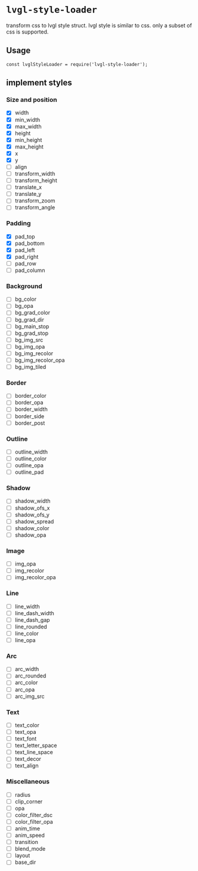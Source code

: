 # `lvgl-style-loader`

transform css to lvgl style struct. lvgl style is similar to css. only a subset of css is supported.

## Usage

```
const lvglStyleLoader = require('lvgl-style-loader');
```


## implement styles

### Size and position
- [x] width
- [x] min_width
- [x] max_width
- [x] height
- [x] min_height
- [x] max_height
- [x] x
- [x] y
- [ ] align
- [ ] transform_width
- [ ] transform_height
- [ ] translate_x
- [ ] translate_y
- [ ] transform_zoom
- [ ] transform_angle

### Padding
- [x] pad_top
- [x] pad_bottom
- [x] pad_left
- [x] pad_right
- [ ] pad_row
- [ ] pad_column

### Background
- [ ] bg_color
- [ ] bg_opa
- [ ] bg_grad_color
- [ ] bg_grad_dir
- [ ] bg_main_stop
- [ ] bg_grad_stop
- [ ] bg_img_src
- [ ] bg_img_opa
- [ ] bg_img_recolor
- [ ] bg_img_recolor_opa
- [ ] bg_img_tiled

### Border
- [ ] border_color
- [ ] border_opa
- [ ] border_width
- [ ] border_side
- [ ] border_post

### Outline
- [ ] outline_width
- [ ] outline_color
- [ ] outline_opa
- [ ] outline_pad

### Shadow
- [ ] shadow_width
- [ ] shadow_ofs_x
- [ ] shadow_ofs_y
- [ ] shadow_spread
- [ ] shadow_color
- [ ] shadow_opa

### Image
- [ ] img_opa
- [ ] img_recolor
- [ ] img_recolor_opa

### Line
- [ ] line_width
- [ ] line_dash_width
- [ ] line_dash_gap
- [ ] line_rounded
- [ ] line_color
- [ ] line_opa

### Arc
- [ ] arc_width
- [ ] arc_rounded
- [ ] arc_color
- [ ] arc_opa
- [ ] arc_img_src

### Text
- [ ] text_color
- [ ] text_opa
- [ ] text_font
- [ ] text_letter_space
- [ ] text_line_space
- [ ] text_decor
- [ ] text_align

### Miscellaneous
- [ ] radius
- [ ] clip_corner
- [ ] opa
- [ ] color_filter_dsc
- [ ] color_filter_opa
- [ ] anim_time
- [ ] anim_speed
- [ ] transition
- [ ] blend_mode
- [ ] layout
- [ ] base_dir